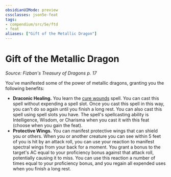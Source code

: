 ```yaml
---
obsidianUIMode: preview
cssclasses: json5e-feat
tags:
- compendium/src/5e/ftd
- feat
aliases: ["Gift of the Metallic Dragon"]
---
```

# Gift of the Metallic Dragon
*Source: Fizban's Treasury of Dragons p. 17*  

You've manifested some of the power of metallic dragons, granting you the following benefits:

- **Draconic Healing.** You learn the [cure wounds](compendium/spells/cure-wounds.md) spell. You can cast this spell without expending a spell slot. Once you cast this spell in this way, you can't do so again until you finish a long rest. You can also cast this spell using spell slots you have. The spell's spellcasting ability is Intelligence, Wisdom, or Charisma when you cast it with this feat (choose when you gain the feat).  
- **Protective Wings.** You can manifest protective wings that can shield you or others. When you or another creature you can see within 5 feet of you is hit by an attack roll, you can use your reaction to manifest spectral wings from your back for a moment. You grant a bonus to the target's AC equal to your proficiency bonus against that attack roll, potentially causing it to miss. You can use this reaction a number of times equal to your proficiency bonus, and you regain all expended uses when you finish a long rest.